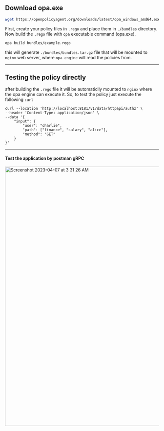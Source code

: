 ## Download opa.exe

```sh
wget https://openpolicyagent.org/downloads/latest/opa_windows_amd64.exe
```

First, create your policy files in `.rego` and place them in `./bundles` directory.
Now build the `.rego` file with `opa` executable command (opa.exe).

```sh
opa build bundles/example.rego
```

this will generate `./bundles/bundles.tar.gz` file that will be mounted to `nginx` web server, where `opa engine` will read the policies from.

---
## Testing the policy directly

after building the `.rego` file it will be automaticlly mounted to `nginx` where the opa engine can execute it.
So, to test the policy just execute the following `curl`
```shell
curl --location 'http://localhost:8181/v1/data/httpapi/authz' \
--header 'Content-Type: application/json' \
--data '{
    "input": {
        "user": "charlie",
        "path": ["finance", "salary", "alice"],
        "method": "GET"
    }
}'
```
---
#### Test the application by postman gRPC
<img width="847" alt="Screenshot 2023-04-07 at 3 31 26 AM" src="https://user-images.githubusercontent.com/46426188/230517112-d4e2b12f-c7cf-460b-a777-b014aed0071a.png">
